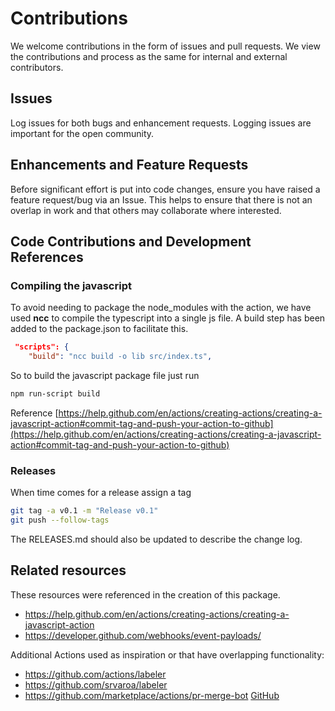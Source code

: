 # Contributions

We welcome contributions in the form of issues and pull requests.  We view the contributions and process as the same for internal and external contributors.

## Issues

Log issues for both bugs and enhancement requests.  Logging issues are important for the open community.

## Enhancements and Feature Requests

Before significant effort is put into code changes, ensure you have raised a feature request/bug via an Issue. This helps to ensure that there is not an overlap in work and that others may collaborate where interested.

## Code Contributions and Development References

### Compiling the javascript

To avoid needing to package the node_modules with the action, we have used **ncc** to compile the typescript into a single js file. A build step has been added to the package.json to facilitate this.

```json
 "scripts": {
    "build": "ncc build -o lib src/index.ts",
```

So to build the javascript package file just run

```bash
npm run-script build
```

Reference [https://help.github.com/en/actions/creating-actions/creating-a-javascript-action#commit-tag-and-push-your-action-to-github](https://help.github.com/en/actions/creating-actions/creating-a-javascript-action#commit-tag-and-push-your-action-to-github)

### Releases

When time comes for a release assign a tag

```bash
git tag -a v0.1 -m "Release v0.1"
git push --follow-tags
```

The RELEASES.md should also be updated to describe the change log.

## Related resources

These resources were referenced in the creation of this package.

- https://help.github.com/en/actions/creating-actions/creating-a-javascript-action
- https://developer.github.com/webhooks/event-payloads/

Additional Actions used as inspiration or that have overlapping functionality:

- https://github.com/actions/labeler
- https://github.com/srvaroa/labeler
- https://github.com/marketplace/actions/pr-merge-bot [GitHub](https://github.com/squalrus/merge-bot)
